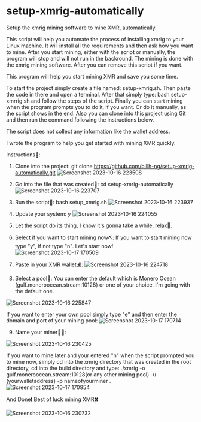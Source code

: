 # setup-xmrig-automatically
Setup the xmrig mining software to mine XMR, automatically.

This script will help you automate the process of installing xmrig to your Linux machine. It will install all the requirements and then ask how you want to mine. After you start mining, either with the script or manually, the program will stop and will not run in the backround. The mining is done with the xmrig mining software. After you can remove this script if you want.

This program will help you start mining XMR and save you some time.

To start the project simply create a file named: setup-xmrig.sh. Then paste the code in there and open a terminal. After that simply type: bash setup-xmrrig.sh and follow the steps of the script. Finally you can start mining when the program prompts you to do it, if you want. Or do it manually, as the script shows in the end. Also you can clone into this project using Git and then run the command following the instructions below.

The script does not collect any information like the wallet address.

I wrote the program to help you get started with mining XMR quickly.

Instructions📖:
1. Clone into the project:
git clone https://github.com/billh-ng/setup-xmrig-automatically.git
![Screenshot 2023-10-16 223508](https://github.com/billh-ng/setup-xmrig-automatically/assets/131195834/8202de03-f7f0-4bba-aad5-73cbad4f8cee)

2. Go into the file that was created📁: cd setup-xmrig-automatically
   ![Screenshot 2023-10-16 223707](https://github.com/billh-ng/setup-xmrig-automatically/assets/131195834/9d7451fb-4b79-4483-9ada-784d3e051aa8)

3. Run the script📜: bash setup_xmrig.sh
   ![Screenshot 2023-10-16 223937](https://github.com/billh-ng/setup-xmrig-automatically/assets/131195834/a5b68bb9-02f2-43c5-af28-2d9fe3dfaceb)
4. Update your system: y
   ![Screenshot 2023-10-16 224055](https://github.com/billh-ng/setup-xmrig-automatically/assets/131195834/4205ecca-1404-403f-8166-2909e705d700)
5. Let the script do its thing, I know it's gonna take a while, relax🧃.
6. Select if you want to start mining now⛏:
If you want to start mining now type "y", if not type "n". Let's start now!
![Screenshot 2023-10-17 170509](https://github.com/billh-ng/setup-xmrig-automatically/assets/131195834/d5971dd5-e506-4ac3-91fa-eac358cbc92d)

7. Paste in your XMR wallet💰:
![Screenshot 2023-10-16 224718](https://github.com/billh-ng/setup-xmrig-automatically/assets/131195834/87da5523-8c8a-421e-aa19-cf8ddeece9ae)
8. Select a pool🌊: You can enter the default which is Monero Ocean (gulf.moneroocean.stream:10128) or one of your choice. I'm going with the default one.
    
![Screenshot 2023-10-16 225847](https://github.com/billh-ng/setup-xmrig-automatically/assets/131195834/f781ee23-dd03-49c7-b8d5-7a79e33d1a4a)

If you want to enter your own pool simply type "e" and then enter the domain and port of your mining pool:
![Screenshot 2023-10-17 170714](https://github.com/billh-ng/setup-xmrig-automatically/assets/131195834/0ee135d6-f28d-4ec7-b342-10320c39bdf2)

9. Name your miner👷‍♂️:
    
![Screenshot 2023-10-16 230425](https://github.com/billh-ng/setup-xmrig-automatically/assets/131195834/de0a2992-0e54-406a-a821-94401b6c7114)

If you want to mine later and your entered "n" when the script prompted you to mine now, simply cd into the xmrig directory that was created in the root directory, cd into the build directory and type: ./xmrig -o gulf.moneroocean.stream:10128(or any other mining pool) -u (yourwalletaddress) -p nameofyourminer .
![Screenshot 2023-10-17 170954](https://github.com/billh-ng/setup-xmrig-automatically/assets/131195834/d7141dc6-70aa-43bb-a932-5c5f9a70a5d2)


And Done❗ Best of luck mining XMR🍀

![Screenshot 2023-10-16 230732](https://github.com/billh-ng/setup-xmrig-automatically/assets/131195834/bd733a1d-f6c6-4da9-90b1-ae009bdb1b88)
